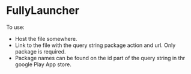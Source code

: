 # FullyLauncher
To use:
- Host the file somewhere.
- Link to the file with the query string package action and url. Only package is required.
- Package names can be found on the id part of the query string in thr google Play App store.
